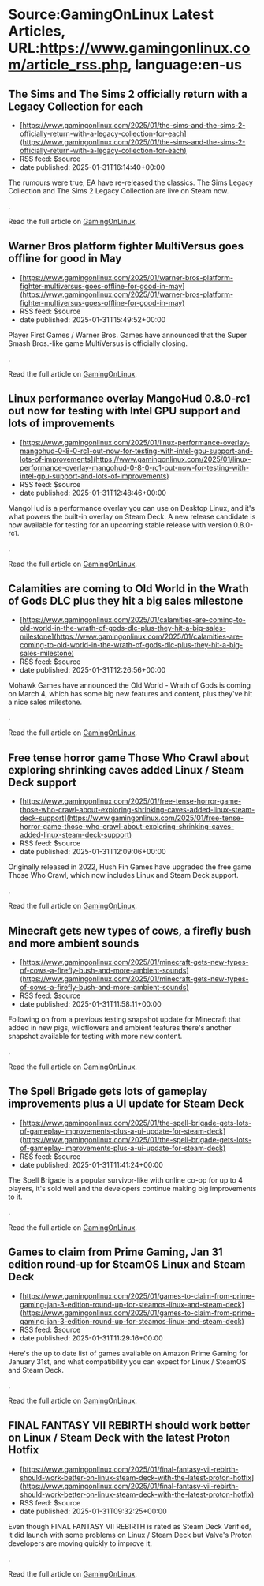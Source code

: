 # Source:GamingOnLinux Latest Articles, URL:https://www.gamingonlinux.com/article_rss.php, language:en-us

## The Sims and The Sims 2 officially return with a Legacy Collection for each
 - [https://www.gamingonlinux.com/2025/01/the-sims-and-the-sims-2-officially-return-with-a-legacy-collection-for-each](https://www.gamingonlinux.com/2025/01/the-sims-and-the-sims-2-officially-return-with-a-legacy-collection-for-each)
 - RSS feed: $source
 - date published: 2025-01-31T16:14:40+00:00

The rumours were true, EA have re-released the classics. The Sims Legacy Collection and The Sims 2 Legacy Collection are live on Steam now.<p><img src="https://www.gamingonlinux.com/uploads/articles/tagline_images/1653140357id26089gol.jpg" alt />.</p><p>Read the full article on <a href="https://www.gamingonlinux.com/2025/01/the-sims-and-the-sims-2-officially-return-with-a-legacy-collection-for-each/">GamingOnLinux</a>.</p>

## Warner Bros platform fighter MultiVersus goes offline for good in May
 - [https://www.gamingonlinux.com/2025/01/warner-bros-platform-fighter-multiversus-goes-offline-for-good-in-may](https://www.gamingonlinux.com/2025/01/warner-bros-platform-fighter-multiversus-goes-offline-for-good-in-may)
 - RSS feed: $source
 - date published: 2025-01-31T15:49:52+00:00

Player First Games / Warner Bros. Games have announced that the Super Smash Bros.-like game MultiVersus is officially closing.<p><img src="https://www.gamingonlinux.com/uploads/articles/tagline_images/1621532064id26088gol.jpg" alt />.</p><p>Read the full article on <a href="https://www.gamingonlinux.com/2025/01/warner-bros-platform-fighter-multiversus-goes-offline-for-good-in-may/">GamingOnLinux</a>.</p>

## Linux performance overlay MangoHud 0.8.0-rc1 out now for testing with Intel GPU support and lots of improvements
 - [https://www.gamingonlinux.com/2025/01/linux-performance-overlay-mangohud-0-8-0-rc1-out-now-for-testing-with-intel-gpu-support-and-lots-of-improvements](https://www.gamingonlinux.com/2025/01/linux-performance-overlay-mangohud-0-8-0-rc1-out-now-for-testing-with-intel-gpu-support-and-lots-of-improvements)
 - RSS feed: $source
 - date published: 2025-01-31T12:48:46+00:00

MangoHud is a performance overlay you can use on Desktop Linux, and it's what powers the built-in overlay on Steam Deck. A new release candidate is now available for testing for an upcoming stable release with version 0.8.0-rc1.<p><img src="https://www.gamingonlinux.com/uploads/articles/tagline_images/1637147460id26087gol.jpg" alt />.</p><p>Read the full article on <a href="https://www.gamingonlinux.com/2025/01/linux-performance-overlay-mangohud-0-8-0-rc1-out-now-for-testing-with-intel-gpu-support-and-lots-of-improvements/">GamingOnLinux</a>.</p>

## Calamities are coming to Old World in the Wrath of Gods DLC plus they hit a big sales milestone
 - [https://www.gamingonlinux.com/2025/01/calamities-are-coming-to-old-world-in-the-wrath-of-gods-dlc-plus-they-hit-a-big-sales-milestone](https://www.gamingonlinux.com/2025/01/calamities-are-coming-to-old-world-in-the-wrath-of-gods-dlc-plus-they-hit-a-big-sales-milestone)
 - RSS feed: $source
 - date published: 2025-01-31T12:26:56+00:00

Mohawk Games have announced the Old World - Wrath of Gods is coming on March 4, which has some big new features and content, plus they've hit a nice sales milestone.<p><img src="https://www.gamingonlinux.com/uploads/articles/tagline_images/1561824959id26086gol.jpg" alt />.</p><p>Read the full article on <a href="https://www.gamingonlinux.com/2025/01/calamities-are-coming-to-old-world-in-the-wrath-of-gods-dlc-plus-they-hit-a-big-sales-milestone/">GamingOnLinux</a>.</p>

## Free tense horror game Those Who Crawl about exploring shrinking caves added Linux / Steam Deck support
 - [https://www.gamingonlinux.com/2025/01/free-tense-horror-game-those-who-crawl-about-exploring-shrinking-caves-added-linux-steam-deck-support](https://www.gamingonlinux.com/2025/01/free-tense-horror-game-those-who-crawl-about-exploring-shrinking-caves-added-linux-steam-deck-support)
 - RSS feed: $source
 - date published: 2025-01-31T12:09:06+00:00

Originally released in 2022, Hush Fin Games have upgraded the free game Those Who Crawl, which now includes Linux and Steam Deck support.<p><img src="https://www.gamingonlinux.com/uploads/articles/tagline_images/1647773917id26085gol.jpg" alt />.</p><p>Read the full article on <a href="https://www.gamingonlinux.com/2025/01/free-tense-horror-game-those-who-crawl-about-exploring-shrinking-caves-added-linux-steam-deck-support/">GamingOnLinux</a>.</p>

## Minecraft gets new types of cows, a firefly bush and more ambient sounds
 - [https://www.gamingonlinux.com/2025/01/minecraft-gets-new-types-of-cows-a-firefly-bush-and-more-ambient-sounds](https://www.gamingonlinux.com/2025/01/minecraft-gets-new-types-of-cows-a-firefly-bush-and-more-ambient-sounds)
 - RSS feed: $source
 - date published: 2025-01-31T11:58:11+00:00

Following on from a previous testing snapshot update for Minecraft that added in new pigs, wildflowers and ambient features there's another snapshot available for testing with more new content.<p><img src="https://www.gamingonlinux.com/uploads/articles/tagline_images/916653021id26084gol.jpg" alt />.</p><p>Read the full article on <a href="https://www.gamingonlinux.com/2025/01/minecraft-gets-new-types-of-cows-a-firefly-bush-and-more-ambient-sounds/">GamingOnLinux</a>.</p>

## The Spell Brigade gets lots of gameplay improvements plus a UI update for Steam Deck
 - [https://www.gamingonlinux.com/2025/01/the-spell-brigade-gets-lots-of-gameplay-improvements-plus-a-ui-update-for-steam-deck](https://www.gamingonlinux.com/2025/01/the-spell-brigade-gets-lots-of-gameplay-improvements-plus-a-ui-update-for-steam-deck)
 - RSS feed: $source
 - date published: 2025-01-31T11:41:24+00:00

The Spell Brigade is a popular survivor-like with online co-op for up to 4 players, it's sold well and the developers continue making big improvements to it.<p><img src="https://www.gamingonlinux.com/uploads/articles/tagline_images/1903314988id26083gol.jpg" alt />.</p><p>Read the full article on <a href="https://www.gamingonlinux.com/2025/01/the-spell-brigade-gets-lots-of-gameplay-improvements-plus-a-ui-update-for-steam-deck/">GamingOnLinux</a>.</p>

## Games to claim from Prime Gaming, Jan 31 edition round-up for SteamOS Linux and Steam Deck
 - [https://www.gamingonlinux.com/2025/01/games-to-claim-from-prime-gaming-jan-3-edition-round-up-for-steamos-linux-and-steam-deck](https://www.gamingonlinux.com/2025/01/games-to-claim-from-prime-gaming-jan-3-edition-round-up-for-steamos-linux-and-steam-deck)
 - RSS feed: $source
 - date published: 2025-01-31T11:29:16+00:00

Here's the up to date list of games available on Amazon Prime Gaming for January 31st, and what compatibility you can expect for Linux / SteamOS and Steam Deck.<p><img src="https://www.gamingonlinux.com/uploads/articles/tagline_images/557308336id26082gol.jpg" alt />.</p><p>Read the full article on <a href="https://www.gamingonlinux.com/2025/01/games-to-claim-from-prime-gaming-jan-3-edition-round-up-for-steamos-linux-and-steam-deck/">GamingOnLinux</a>.</p>

## FINAL FANTASY VII REBIRTH should work better on Linux / Steam Deck with the latest Proton Hotfix
 - [https://www.gamingonlinux.com/2025/01/final-fantasy-vii-rebirth-should-work-better-on-linux-steam-deck-with-the-latest-proton-hotfix](https://www.gamingonlinux.com/2025/01/final-fantasy-vii-rebirth-should-work-better-on-linux-steam-deck-with-the-latest-proton-hotfix)
 - RSS feed: $source
 - date published: 2025-01-31T09:32:25+00:00

Even though FINAL FANTASY VII REBIRTH is rated as Steam Deck Verified, it did launch with some problems on Linux / Steam Deck but Valve's Proton developers are moving quickly to improve it.<p><img src="https://www.gamingonlinux.com/uploads/articles/tagline_images/1690485334id26081gol.jpg" alt />.</p><p>Read the full article on <a href="https://www.gamingonlinux.com/2025/01/final-fantasy-vii-rebirth-should-work-better-on-linux-steam-deck-with-the-latest-proton-hotfix/">GamingOnLinux</a>.</p>

